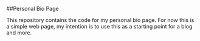 ##Personal Bio Page

This repository contains the code for my personal bio page. For now this is a simple web page, my intention is to use
this as a starting point for a blog and more.

